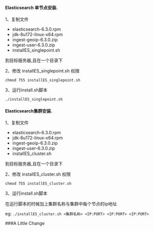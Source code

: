 #### Elasticsearch 单节点安装.
1、复制文件
* elasticsearch-6.3.0.rpm
* jdk-8u172-linux-x64.rpm
* ingest-geoip-6.3.0.zip
* ingest-user-6.3.0.zip
* installES_singlepoint.sh

到目标服务器,且在一个目录下
         
2、修改 installES_singlepoint.sh 权限

```
chmod 755 installES_singlepoint.sh
```

3、运行install.sh脚本

```
./installES_singlepoint.sh
```


#### Elasticsearch集群安装.
1、复制文件
* elasticsearch-6.3.0.rpm
* jdk-8u172-linux-x64.rpm
* ingest-geoip-6.3.0.zip
* ingest-user-6.3.0.zip
* installES_cluster.sh

到目标服务器,且在一个目录下

2、修改 installES_cluster.sh 权限

```
chmod 755 installES_cluster.sh
```

3、运行install.sh脚本

在运行脚本的时候加上集群名称与集群中每个节点的ip地址

eg:
`./installES_cluster.sh <集群名称> <IP:PORT> <IP:PORT> <IP:PORT>`

###A Little Change
  
